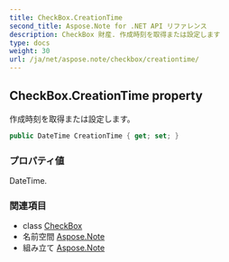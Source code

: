 ```yaml
---
title: CheckBox.CreationTime
second_title: Aspose.Note for .NET API リファレンス
description: CheckBox 財産. 作成時刻を取得または設定します
type: docs
weight: 30
url: /ja/net/aspose.note/checkbox/creationtime/
---
```

## CheckBox.CreationTime property

作成時刻を取得または設定します。

```csharp
public DateTime CreationTime { get; set; }
```

### プロパティ値

DateTime.

### 関連項目

* class [CheckBox](../)
* 名前空間 [Aspose.Note](../../checkbox/)
* 組み立て [Aspose.Note](../../../)


